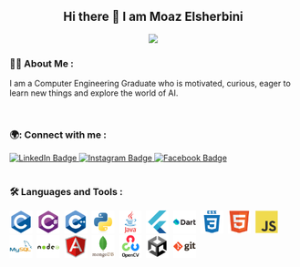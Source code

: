 <h2 align="center"> Hi there 👋 I am Moaz Elsherbini </h2>

<div id="header" align="center">
  <img src="https://media.giphy.com/media/M9gbBd9nbDrOTu1Mqx/giphy.gif" width="100"/>
</div>

### :man_technologist: About Me :
I am a Computer Engineering Graduate who is motivated, curious, eager to learn new things and explore the world of AI. 
<div align="center">
  <img src="https://komarev.com/ghpvc/?username=Moaz619&style=flat-square&color=blue" alt=""/>
</div>

### 🌍: Connect with me :
<div id="badges">
  <a href="https://www.linkedin.com/in/moaz-elsherbini-4425171b1/">
    <img src="https://img.shields.io/badge/LinkedIn-blue?style=for-the-badge&logo=linkedin&logoColor=white" alt="LinkedIn Badge"/>
  </a>
  <a href="https://www.instagram.com/moaz_619/">
    <img src="https://img.shields.io/badge/instagram-red?style=for-the-badge&logo=instagram&logoColor=white" alt="Instagram Badge"/>
  </a>
    <a href="https://www.facebook.com/moaz.alsherbini.5/">
    <img src="https://img.shields.io/badge/FaceBook-blue?style=for-the-badge&logo=facebook&logoColor=white" alt="Facebook Badge"/>
  </a>
</div>
</br>

### :hammer_and_wrench: Languages and Tools :
<div>
  <img src="https://github.com/devicons/devicon/blob/master/icons/c/c-original.svg"  title="C"  width="40" height="40"/>&nbsp;
  <img src="https://github.com/devicons/devicon/blob/master/icons/csharp/csharp-original.svg"  title="C#"  width="40" height="40"/>&nbsp;
  <img src="https://github.com/devicons/devicon/blob/master/icons/cplusplus/cplusplus-original.svg"  title="C++"  width="40" height="40"/>&nbsp;
  <img src="https://github.com/devicons/devicon/blob/master/icons/python/python-original.svg"  title="python"  width="40" height="40"/>&nbsp;
  <img src="https://github.com/devicons/devicon/blob/master/icons/java/java-original-wordmark.svg" title="Java" alt="Java" width="40" height="40"/>&nbsp;
  <img src="https://github.com/devicons/devicon/blob/master/icons/flutter/flutter-original.svg" title="Flutter" alt="Flutter" width="40" height="40"/>&nbsp;
      <img src="https://github.com/devicons/devicon/blob/master/icons/dart/dart-original-wordmark.svg"  title="Dart" alt="dart" width="40" height="40"/>&nbsp;
  <img src="https://github.com/devicons/devicon/blob/master/icons/css3/css3-plain-wordmark.svg"  title="CSS3" alt="CSS" width="40" height="40"/>&nbsp;
  <img src="https://github.com/devicons/devicon/blob/master/icons/html5/html5-original.svg" title="HTML5" alt="HTML" width="40" height="40"/>&nbsp;
  <img src="https://github.com/devicons/devicon/blob/master/icons/javascript/javascript-original.svg" title="JavaScript" alt="JavaScript" width="40" height="40"/>&nbsp;
  <img src="https://github.com/devicons/devicon/blob/master/icons/mysql/mysql-original-wordmark.svg" title="MySQL"  alt="MySQL" width="40" height="40"/>&nbsp;
  <img src="https://github.com/devicons/devicon/blob/master/icons/nodejs/nodejs-original-wordmark.svg" title="NodeJS" alt="NodeJS" width="40" height="40"/>&nbsp;
    <img src="https://github.com/devicons/devicon/blob/master/icons/angularjs/angularjs-original.svg"  title="Angularjs" alt="angularjs" width="40" height="40"/>&nbsp;
      <img src="https://github.com/devicons/devicon/blob/master/icons/mongodb/mongodb-original-wordmark.svg"  title="MongoDB" alt="mongodb" width="40" height="40"/>&nbsp;
      <img src="https://github.com/devicons/devicon/blob/master/icons/opencv/opencv-original-wordmark.svg"  title="OpenCV" alt="angularjs" width="40" height="40"/>&nbsp;
      <img src="https://github.com/devicons/devicon/blob/master/icons/unity/unity-original.svg"  title="Unity" alt="angularjs" width="40" height="40"/>&nbsp;
  <img src="https://github.com/devicons/devicon/blob/master/icons/git/git-original-wordmark.svg" title="Git" **alt="Git" width="40" height="40"/>
</div>


<!--
**Moaz619/Moaz619** is a ✨ _special_ ✨ repository because its `README.md` (this file) appears on your GitHub profile.

Here are some ideas to get you started:

- 🔭 I’m currently working on ...
- 🌱 I’m currently learning ...
- 👯 I’m looking to collaborate on ...
- 🤔 I’m looking for help with ...
- 💬 Ask me about ...
- 📫 How to reach me: ...
- 😄 Pronouns: ...
- ⚡ Fun fact: ...
-->
